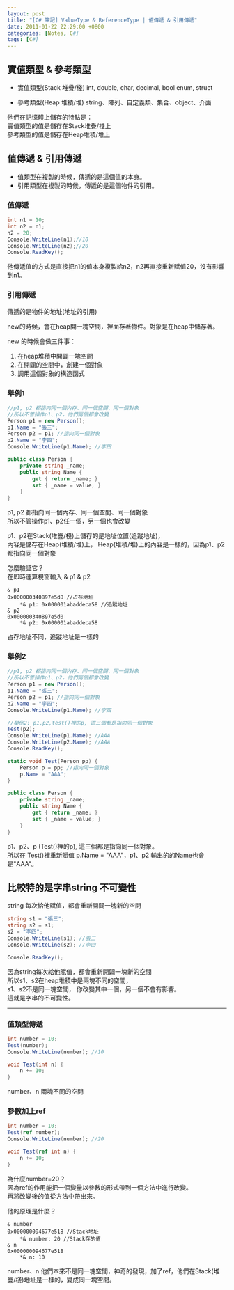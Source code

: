 ```yaml
---
layout: post
title: "[C# 筆記] ValueType & ReferenceType | 值傳遞 & 引用傳遞"
date: 2011-01-22 22:29:00 +0800
categories: [Notes, C#]
tags: [C#]
---
```


## 實值類型 & 參考類型

- 實值類型(Stack 堆疊/棧)
int, double, char, decimal, bool enum, struct    

- 參考類型(Heap 堆積/堆)
string、陣列、自定義類、集合、object、介面    

他們在記憶體上儲存的特點是：    
實值類型的值是儲存在Stack堆疊/棧上    
參考類型的值是儲存在Heap堆積/堆上    

## 值傳遞 & 引用傳遞
- 值類型在複製的時候，傳遞的是這個值的本身。
- 引用類型在複製的時候，傳遞的是這個物件的引用。

### 值傳遞
``` c#
int n1 = 10;
int n2 = n1;
n2 = 20;
Console.WriteLine(n1);//10
Console.WriteLine(n2);//20
Console.ReadKey();
```
他傳遞值的方式是直接把n1的值本身複製給n2，n2再直接重新賦值20，沒有影響到n1。

### 引用傳遞
傳遞的是物件的地址(地址的引用)    

new的時候，會在heap開一塊空間，裡面存著物件。對象是在heap中儲存著。    

new 的時候會做三件事：
1. 在heap堆積中開闢一塊空間
2. 在開闢的空間中，創建一個對象
3. 調用這個對象的構造函式

### 舉例1
```c#
//p1, p2 都指向同一個內存、同一個空間、同一個對象
//所以不管操作p1、p2，他們兩個都會改變
Person p1 = new Person();
p1.Name = "張三";
Person p2 = p1; //指向同一個對象
p2.Name = "李四";
Console.WriteLine(p1.Name); //李四

public class Person {
    private string _name;
    public string Name {
        get { return _name; }
        set { _name = value; }
    }
}
```
p1, p2 都指向同一個內存、同一個空間、同一個對象  
所以不管操作p1、p2任一個，另一個也會改變    

p1、p2在Stack(堆疊/棧)上儲存的是地址位置(追蹤地址)，  
內容是儲存在Heap(堆積/堆)上，
Heap(堆積/堆)上的內容是一樣的，因為p1、p2都指向同一個對象

怎麼驗証它？    
在即時運算視窗輸入 & p1 & p2

```text
& p1
0x000000340897e5d8 //占存地址
    *& p1: 0x000001abaddeca58 //追蹤地址
& p2
0x000000340897e5d0
    *& p2: 0x000001abaddeca58
```
占存地址不同，追蹤地址是一樣的

### 舉例2

```c#
//p1, p2 都指向同一個內存、同一個空間、同一個對象
//所以不管操作p1、p2，他們兩個都會改變
Person p1 = new Person();
p1.Name = "張三";
Person p2 = p1; //指向同一個對象
p2.Name = "李四";
Console.WriteLine(p1.Name); //李四

//舉例2: p1,p2,test()裡的p, 這三個都是指向同一個對象
Test(p2);
Console.WriteLine(p1.Name); //AAA
Console.WriteLine(p2.Name); //AAA
Console.ReadKey();

static void Test(Person pp) {
    Person p = pp; //指向同一個對象
    p.Name = "AAA";
}

public class Person {
    private string _name;
    public string Name {
        get { return _name; }
        set { _name = value; }
    }
}
```
p1、p2、p (Test()裡的p), 這三個都是指向同一個對象。  
所以在 Test()裡重新賦值 p.Name = "AAA"，p1、p2 輸出的的Name也會是"AAA"。

## 比較特的是字串string 不可變性
string 每次給他賦值，都會重新開闢一塊新的空間

```c#
string s1 = "張三";
string s2 = s1;
s2 = "李四";
Console.WriteLine(s1); //張三
Console.WriteLine(s2); //李四

Console.ReadKey();
```
因為string每次給他賦值，都會重新開闢一塊新的空間  
所以s1、s2在heap堆積中是兩塊不同的空間，  
s1、s2不是同一塊空間，
你改變其中一個，另一個不會有影響。  
這就是字串的不可變性。  
  
---
  
### 值類型傳遞
```c#
int number = 10;
Test(number);
Console.WriteLine(number); //10

void Test(int n) {
    n += 10;
}
```
number、n 兩塊不同的空間

### 參數加上ref
```c#
int number = 10;
Test(ref number);
Console.WriteLine(number); //20

void Test(ref int n) {
    n += 10;
}
```
為什麼number=20？  
因為ref的作用能把一個變量以參數的形式帶到一個方法中進行改變。  
再將改變後的值從方法中帶出來。  

他的原理是什麼？    
```text
& number
0x000000094677e518 //Stack地址
    *& number: 20 //Stack存的值
& n
0x000000094677e518
    *& n: 10
```
number、n 他們本來不是同一塊空間，神奇的發現，加了ref，他們在Stack(堆疊/棧)地址是一樣的，變成同一塊空間。